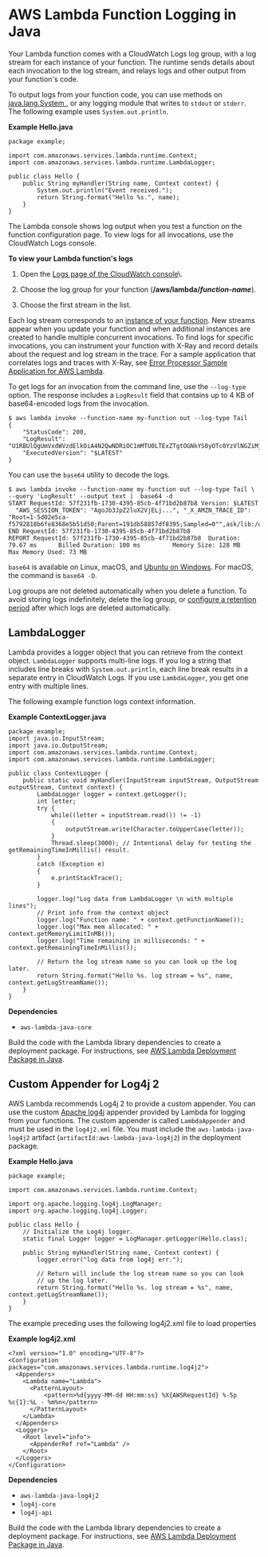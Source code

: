 # AWS Lambda Function Logging in Java<a name="java-logging"></a>

Your Lambda function comes with a CloudWatch Logs log group, with a log stream for each instance of your function\. The runtime sends details about each invocation to the log stream, and relays logs and other output from your function's code\.

To output logs from your function code, you can use methods on [java\.lang\.System ](https://docs.oracle.com/javase/8/docs/api/java/lang/System.html), or any logging module that writes to `stdout` or `stderr`\. The following example uses `System.out.println`\.

**Example Hello\.java**  

```
package example;

import com.amazonaws.services.lambda.runtime.Context; 
import com.amazonaws.services.lambda.runtime.LambdaLogger;

public class Hello {
    public String myHandler(String name, Context context) {
        System.out.println("Event received.");
        return String.format("Hello %s.", name);
    }
}
```

The Lambda console shows log output when you test a function on the function configuration page\. To view logs for all invocations, use the CloudWatch Logs console\.

**To view your Lambda function's logs**

1. Open the [Logs page of the CloudWatch console](https://console.aws.amazon.com/cloudwatch/home?#logs:)\.

1. Choose the log group for your function \(**/aws/lambda/*function\-name***\)\.

1. Choose the first stream in the list\.

Each log stream corresponds to an [instance of your function](running-lambda-code.md)\. New streams appear when you update your function and when additional instances are created to handle multiple concurrent invocations\. To find logs for specific invocations, you can instrument your function with X\-Ray and record details about the request and log stream in the trace\. For a sample application that correlates logs and traces with X\-Ray, see [Error Processor Sample Application for AWS Lambda](sample-errorprocessor.md)\.

To get logs for an invocation from the command line, use the `--log-type` option\. The response includes a `LogResult` field that contains up to 4 KB of base64\-encoded logs from the invocation\.

```
$ aws lambda invoke --function-name my-function out --log-type Tail
{
    "StatusCode": 200,
    "LogResult": "U1RBUlQgUmVxdWVzdElkOiA4N2QwNDRiOC1mMTU0LTExZTgtOGNkYS0yOTc0YzVlNGZiMjEgVmVyc2lvb...",
    "ExecutedVersion": "$LATEST"
}
```

You can use the `base64` utility to decode the logs\.

```
$ aws lambda invoke --function-name my-function out --log-type Tail \
--query 'LogResult' --output text |  base64 -d
START RequestId: 57f231fb-1730-4395-85cb-4f71bd2b87b8 Version: $LATEST
  "AWS_SESSION_TOKEN": "AgoJb3JpZ2luX2VjELj...", "_X_AMZN_TRACE_ID": "Root=1-5d02e5ca-f5792818b6fe8368e5b51d50;Parent=191db58857df8395;Sampled=0"",ask/lib:/opt/lib",
END RequestId: 57f231fb-1730-4395-85cb-4f71bd2b87b8
REPORT RequestId: 57f231fb-1730-4395-85cb-4f71bd2b87b8  Duration: 79.67 ms      Billed Duration: 100 ms         Memory Size: 128 MB     Max Memory Used: 73 MB
```

`base64` is available on Linux, macOS, and [Ubuntu on Windows](https://docs.microsoft.com/en-us/windows/wsl/install-win10)\. For macOS, the command is `base64 -D`\.

Log groups are not deleted automatically when you delete a function\. To avoid storing logs indefinitely, delete the log group, or [configure a retention period](https://docs.aws.amazon.com/AmazonCloudWatch/latest/logs/Working-with-log-groups-and-streams.html#SettingLogRetention) after which logs are deleted automatically\.

## LambdaLogger<a name="java-logging-lambdalogger"></a>

Lambda provides a logger object that you can retrieve from the context object\. `LambdaLogger` supports multi\-line logs\. If you log a string that includes line breaks with `System.out.println`, each line break results in a separate entry in CloudWatch Logs\. If you use `LambdaLogger`, you get one entry with multiple lines\.

The following example function logs context information\.

**Example ContextLogger\.java**  

```
package example;
import java.io.InputStream;
import java.io.OutputStream;
import com.amazonaws.services.lambda.runtime.Context;
import com.amazonaws.services.lambda.runtime.LambdaLogger;

public class ContextLogger {
    public static void myHandler(InputStream inputStream, OutputStream outputStream, Context context) {
        LambdaLogger logger = context.getLogger();
        int letter;
        try {
            while((letter = inputStream.read()) != -1)
            {
                outputStream.write(Character.toUpperCase(letter));
            }
            Thread.sleep(3000); // Intentional delay for testing the getRemainingTimeInMillis() result.
        }
        catch (Exception e)
        {
            e.printStackTrace();
        }
        
        logger.log("Log data from LambdaLogger \n with multiple lines");
        // Print info from the context object
        logger.log("Function name: " + context.getFunctionName());
        logger.log("Max mem allocated: " + context.getMemoryLimitInMB());
        logger.log("Time remaining in milliseconds: " + context.getRemainingTimeInMillis());

        // Return the log stream name so you can look up the log later.
        return String.format("Hello %s. log stream = %s", name, context.getLogStreamName());
    }
}
```

**Dependencies**
+ `aws-lambda-java-core`

Build the code with the Lambda library dependencies to create a deployment package\. For instructions, see [AWS Lambda Deployment Package in Java](lambda-java-how-to-create-deployment-package.md)\.

## Custom Appender for Log4j 2<a name="java-logging-log4j2"></a>

 AWS Lambda recommends Log4j 2 to provide a custom appender\. You can use the custom [Apache log4j](https://logging.apache.org/log4j/2.x/) appender provided by Lambda for logging from your functions\. The custom appender is called `LambdaAppender` and must be used in the `log4j2.xml` file\. You must include the `aws-lambda-java-log4j2` artifact \(`artifactId:aws-lambda-java-log4j2`\) in the deployment package\.

**Example Hello\.java**  

```
package example;

import com.amazonaws.services.lambda.runtime.Context;

import org.apache.logging.log4j.LogManager;
import org.apache.logging.log4j.Logger;

public class Hello {
    // Initialize the Log4j logger.
    static final Logger logger = LogManager.getLogger(Hello.class);

    public String myHandler(String name, Context context) {
        logger.error("log data from log4j err.");

        // Return will include the log stream name so you can look
        // up the log later.
        return String.format("Hello %s. log stream = %s", name, context.getLogStreamName());
    }
}
```

The example preceding uses the following log4j2\.xml file to load properties

**Example log4j2\.xml**  

```
<?xml version="1.0" encoding="UTF-8"?>
<Configuration packages="com.amazonaws.services.lambda.runtime.log4j2">
  <Appenders>
    <Lambda name="Lambda">
      <PatternLayout>
          <pattern>%d{yyyy-MM-dd HH:mm:ss} %X{AWSRequestId} %-5p %c{1}:%L - %m%n</pattern>
      </PatternLayout>
    </Lambda>
  </Appenders>
  <Loggers>
    <Root level="info">
      <AppenderRef ref="Lambda" />
    </Root>
  </Loggers>
</Configuration>
```

**Dependencies**
+ `aws-lambda-java-log4j2`
+ `log4j-core`
+ `log4j-api`

Build the code with the Lambda library dependencies to create a deployment package\. For instructions, see [AWS Lambda Deployment Package in Java](lambda-java-how-to-create-deployment-package.md)\.
